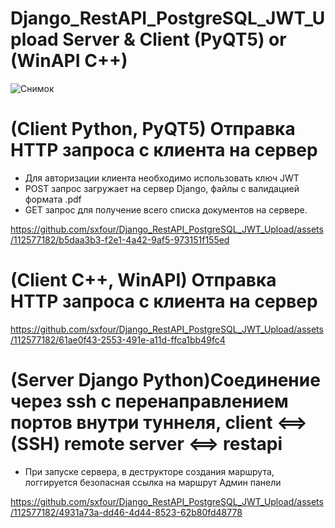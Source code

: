 # Django_RestAPI_PostgreSQL_JWT_Upload Server & Client (PyQT5) or (WinAPI C++)
![Снимок](https://github.com/sxfour/Django_RestAPI_PostgreSQL_JWT_Upload/assets/112577182/09aaa80f-3180-4929-9ea8-4bcad472f26d)
# (Client Python, PyQT5) Отправка HTTP запроса с клиента на сервер
- Для авторизации клиента необходимо использовать ключ JWT
- POST запрос загружает на сервер Django, файлы с валидацией формата .pdf
- GET запрос для получение всего списка документов на сервере.
  
https://github.com/sxfour/Django_RestAPI_PostgreSQL_JWT_Upload/assets/112577182/b5daa3b3-f2e1-4a42-9af5-973151f155ed

# (Client C++, WinAPI) Отправка HTTP запроса с клиента на сервер

https://github.com/sxfour/Django_RestAPI_PostgreSQL_JWT_Upload/assets/112577182/61ae0f43-2553-491e-a11d-ffca1bb49fc4

# (Server Django Python)Соединение через ssh с перенаправлением портов внутри туннеля, client <==> (SSH) remote server <==> restapi
- При запуске сервера, в деструкторе создания маршрута, логгируется безопасная ссылка на маршрут Админ панели
  
https://github.com/sxfour/Django_RestAPI_PostgreSQL_JWT_Upload/assets/112577182/4931a73a-dd46-4d44-8523-62b80fd48778
